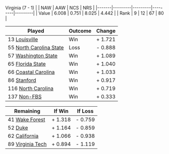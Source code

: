 Virginia (7 - 1)
|       |   NAW   |   AAW   |   NCS   |   NRS   |
|-------|---------|---------|---------|---------|
| Value |   6.008 |   0.751 |   8.025 |   4.442 |
| Rank  |       9 |      12 |      67 |      80 |

| Played                    | Outcome    |  Change  |
|---------------------------|------------|----------|
|  13 [Louisville            ](Louisville.md)| Win        | +  1.721 |
|  55 [North Carolina State  ](NorthCarolinaState.md)| Loss       | -  0.888 |
|  57 [Washington State      ](WashingtonState.md)| Win        | +  1.089 |
|  65 [Florida State         ](FloridaState.md)| Win        | +  1.040 |
|  66 [Coastal Carolina      ](CoastalCarolina.md)| Win        | +  1.033 |
|  86 [Stanford              ](Stanford.md)| Win        | +  0.917 |
| 116 [North Carolina        ](NorthCarolina.md)| Win        | +  0.719 |
| 137 [Non-FBS               ](NonFBS.md)| Win        | +  0.333 |

| Remaining                 |  If Win  |  If Loss |
|---------------------------|----------|----------|
|  41 [Wake Forest           ](WakeForest.md)| +  1.318 | -  0.759 |
|  52 [Duke                  ](Duke.md)| +  1.164 | -  0.859 |
|  62 [California            ](California.md)| +  1.066 | -  0.938 |
|  89 [Virginia Tech         ](VirginiaTech.md)| +  0.894 | -  1.119 |

